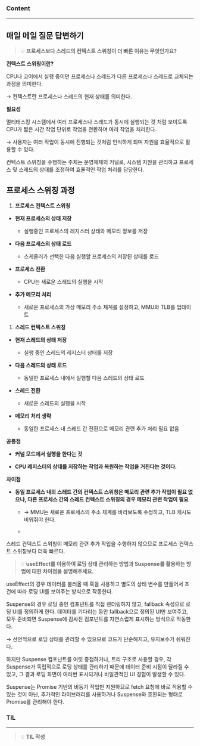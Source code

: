 
### Content

---

## 매일 메일 질문 답변하기

> 💡 ****프로세스보다 스레드의 컨텍스트 스위칭이 더 빠른 이유는 무엇인가요?****

**컨텍스트 스위칭이란?**

CPU나 코어에서 실행 중이던 프로세스나 스레드가 다른 프로세스나 스레드로 교체되는 과정을 의미한다.

→ 컨텍스트란 프로세스나 스레드의 현재 상태를 의미한다.


**필요성**

멀티태스킹 시스템에서 여러 프로세스나 스레드가 동시에 실행되는 것 처럼 보이도록 CPU가 짧은 시간 작업 단위로 작업을 전환하며 여러 작업을 처리한다.

→ 사용자는 여러 작업이 동시에 진행되는 것처럼 인식하게 되며 자원을 효율적으로 활용할 수 있다.


컨텍스트 스위칭을 수행하는 주체는 운영체제의 커널로, 시스템 자원을 관리하고 프로세스 및 스레드의 상태를 조정하여 효율적인 작업 처리를 담당한다.


## 프로세스 스위칭 과정


1. **프로세스 컨텍스트 스위칭**

- **현재 프로세스의 상태 저장**
  - 실행중인 프로세스의 레지스터 상태와 메모리 정보를 저장


- **다음 프로세스의 상태 로드**
  - 스케줄러가 선택한 다음 실행할 프로세스의 저장된 상태를 로드


- **프로세스 전환**
  - CPU는 새로운 스레드의 실행을 시작


- **추가 메모리 처리**
  - 새로운 프로세스의 가상 메모리 주소 체계를 설정하고, MMU와 TLB를 업데이트



1. **스레드 컨텍스트 스위칭**

- **현재 스레드의 상태 저장**
  - 실행 중인 스레드의 레지스터 상태를 저장


- **다음 스레드의 상태 로드**
  - 동일한 프로세스 내에서 실행할 다음 스레드의 상태 로드


- **스레드 전환**
  - 새로운 스레드의 실행을 시작


- **메모리 처리 생략**
  - 동일한 프로세스 내 스레드 간 전환으로 메모리 관련 추가 처리 필요 없음



**공통점**

- **커널 모드에서 실행을 한다는 것**

- **CPU 레지스터의 상태를 저장하는 작업과 복원하는 작업을 거친다는 것이다.**


**차이점**

- **동일 프로세스 내의 스레드 간의 컨텍스트 스위칭은 메모리 관련 추가 작업이 필요 없으나, 다른 프로세스 간의 스레드 컨텍스트 스위칭의 경우 메모리 관련 작업이 필요**
  - → MMU는 새로운 프로세스의 주소 체계를 바라보도록 수정하고, TLB 캐시도 비워줘야 한다.

  - 


스레드 컨텍스트 스위칭이 메모리 관련 추가 작업을 수행하지 않으므로 프로세스 컨텍스트 스위칭보다 더욱 빠르다.


> 💡 ****useEffect를 이용하여 로딩 상태 관리하는 방법과 Suspense를 활용하는 방법에 대한 차이점을 설명해주세요.****

useEffect의 경우 데이터를 불러올 때 훅을 사용하고 별도의 상태 변수를 만들어서 조건에 따라 로딩 UI를 보여주는 방식으로 작동한다.


Suspense의 경우 로딩 중인 컴포넌트를 직접 렌더링하지 않고, fallback 속성으로 로딩 UI를 정의하게 한다. 데이터를 기다리는 동안 fallback으로 정의된 UI만 보여주고, 모두 준비되면 Suspense에 감싸진 컴포넌트를 자연스럽게 표시하는 방식으로 작동한다.

→ 선언적으로 로딩 상태를 관리할 수 있으므로 코드가 단순해지고, 유지보수가 쉬워진다.


하지만 Suspense 컴포넌트를 여럿 중첩하거나, 트리 구조로 사용할 경우, 각 Suspense가 독립적으로 로딩 상태를 관리하기 때문에 데이터 준비 시점이 달라질 수 있고, 그 결과 로딩 화면이 여러번 표시되거나 비일관적인 UI 경험이 발생할 수 있다.


Suspense는 Promise 기반의 비동기 작업만 지원하므로 fetch 요청에 바로 적용할 수 있는 것이 아닌, 추가적인 라이브러리를 사용하거나 Suspense와 호환되는 형태로 Promise를 관리해야 한다.


### **TIL**

---


> 💡 **TIL 작성**

